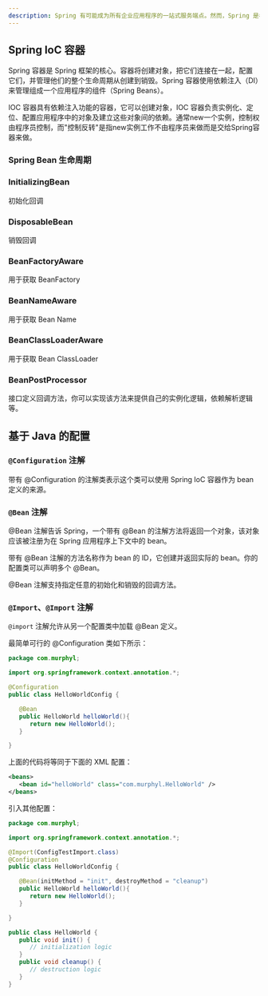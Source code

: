 ```yaml
---
description: Spring 有可能成为所有企业应用程序的一站式服务端点。然而，Spring 是模块化的，允许你挑选和选择适用于你的模块，不必要把剩余部分也引入。
---
```


## Spring IoC 容器

Spring 容器是 Spring 框架的核心。容器将创建对象，把它们连接在一起，配置它们，并管理他们的整个生命周期从创建到销毁。Spring 容器使用依赖注入（DI）来管理组成一个应用程序的组件（Spring Beans）。

IOC 容器具有依赖注入功能的容器，它可以创建对象，IOC 容器负责实例化、定位、配置应用程序中的对象及建立这些对象间的依赖。通常new一个实例，控制权由程序员控制，而"控制反转"是指new实例工作不由程序员来做而是交给Spring容器来做。

### Spring Bean 生命周期

### InitializingBean

初始化回调

### DisposableBean

销毁回调

### BeanFactoryAware

用于获取 BeanFactory

### BeanNameAware

用于获取 Bean Name

### BeanClassLoaderAware

用于获取 Bean ClassLoader

###  BeanPostProcessor

接口定义回调方法，你可以实现该方法来提供自己的实例化逻辑，依赖解析逻辑等。


## 基于 Java 的配置

### `@Configuration` 注解

带有 @Configuration 的注解类表示这个类可以使用 Spring IoC 容器作为 bean 定义的来源。

### `@Bean` 注解

@Bean 注解告诉 Spring，一个带有 @Bean 的注解方法将返回一个对象，该对象应该被注册为在 Spring 应用程序上下文中的 bean。

带有 @Bean 注解的方法名称作为 bean 的 ID，它创建并返回实际的 bean。你的配置类可以声明多个 @Bean。

@Bean 注解支持指定任意的初始化和销毁的回调方法。

### `@Import`、`@Import` 注解

`@import` 注解允许从另一个配置类中加载 @Bean 定义。

最简单可行的 @Configuration 类如下所示：

```java
package com.murphyl;

import org.springframework.context.annotation.*;

@Configuration
public class HelloWorldConfig {

   @Bean
   public HelloWorld helloWorld(){
      return new HelloWorld();
   }

}
```

上面的代码将等同于下面的 XML 配置：

```xml
<beans>
   <bean id="helloWorld" class="com.murphyl.HelloWorld" />
</beans>
```

引入其他配置：

```java
package com.murphyl;

import org.springframework.context.annotation.*;

@Import(ConfigTestImport.class)
@Configuration
public class HelloWorldConfig {

   @Bean(initMethod = "init", destroyMethod = "cleanup")
   public HelloWorld helloWorld(){
      return new HelloWorld();
   }

}

public class HelloWorld {
   public void init() {
      // initialization logic
   }
   public void cleanup() {
      // destruction logic
   }
}
```